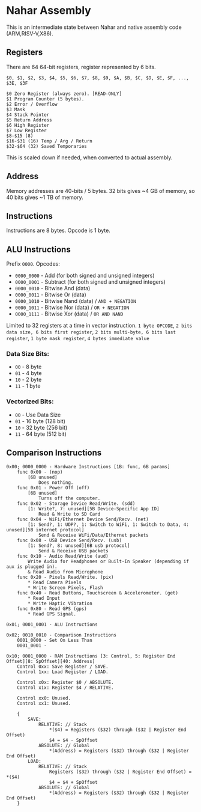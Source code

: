 # Nahar Assembly
This is an intermediate state between Nahar and native assembly code (ARM,RISV-V,X86).

## Registers
There are 64 64-bit registers, register represented by 6 bits.

```
$0, $1, $2, $3, $4, $5, $6, $7, $8, $9, $A, $B, $C, $D, $E, $F, ..., $3E, $3F

$0 Zero Register (always zero). [READ-ONLY]
$1 Program Counter (5 bytes).
$2 Error / Overflow
$3 Mask
$4 Stack Pointer
$5 Return Address
$6 High Register
$7 Low Register
$8-$15 (8) 
$16-$31 (16) Temp / Arg / Return
$32-$64 (32) Saved Temporaries
```

This is scaled down if needed, when converted to actual assembly.

## Address
Memory addresses are 40-bits / 5 bytes.  32 bits gives ~4 GB of memory, so 40 bits gives ~1 TB of
memory.

## Instructions
Instructions are 8 bytes.  Opcode is 1 byte.


## ALU Instructions
Prefix `0000`.  Opcodes:

* `0000_0000` - Add (for both signed and unsigned integers)
* `0000_0001` - Subtract (for both signed and unsigned integers)
* `0000_0010` - Bitwise And (data)
* `0000_0011` - Bitwise Or (data)
* `0000_1010` - Bitwise Nand (data) / `AND + NEGATION`
* `0000_1011` - Bitwise Nor (data) / `OR + NEGATION`
* `0000_1111` - Bitwise Xor (data) / `OR AND NAND`

Limited to 32 registers at a time in vector instruction.
`1 byte OPCODE`, `2 bits data size, 6 bits first register`, `2 bits multi-byte, 6 bits last register`, `1 byte mask register`,
`4 bytes immediate value`

### Data Size Bits:
* `00` - 8 byte
* `01` - 4 byte
* `10` - 2 byte
* `11` - 1 byte

### Vectorized Bits:
* `00` - Use Data Size
* `01` - 16 byte (128 bit)
* `10` - 32 byte (256 bit)
* `11` - 64 byte (512 bit)

## Comparison Instructions


```
0x00; 0000_0000 - Hardware Instructions [1B: func, 6B params]
    func 0x00 - (nop)
        [6B unused]
            Does nothing.
    func 0x01 - Power Off (off)
        [6B unused]
            Turns off the computer.
    func 0x02 - Storage Device Read/Write. (sdd)
        [1: Write?, 7: unused][5B Device-Specific App ID]
            Read & Write to SD Card
    func 0x04 - WiFi/Ethernet Device Send/Recv. (net)
        [1: Send?, 1: UDP?, 1: Switch to WiFi, 1: Switch to Data, 4: unused][5B internet protocol]
            Send & Receive WiFi/Data/Ethernet packets
    func 0x08 - USB Device Send/Recv. (usb)
        [1: Send?, 8: unused][6B usb protocol]
            Send & Receive USB packets
    func 0x10 - Audio Read/Write (aud)
        Write Audio for Headphones or Built-In Speaker (depending if aux is plugged in).
        & Read Audio from Microphone
    func 0x20 - Pixels Read/Write. (pix)
        * Read Camera Pixels
        * Write Screen Pixels, Flash
    func 0x40 - Read Buttons, Touchscreen & Accelerometer. (get)
        * Read Input
        * Write Haptic Vibration
    func 0x80 - Read GPS (gps)
        * Read GPS Signal.

0x01; 0001_0001 - ALU Instructions

0x02; 0010_0010 - Comparison Instructions
    0001_0000 - Set On Less Than
    0001_0001 - 

0x10; 0001_0000 - RAM Instructions [3: Control, 5: Register End Offset][8: SpOffset][40: Address]
    Control 0xx: Save Register / SAVE.
    Control 1xx: Load Register / LOAD.

    Control x0x: Register $0 / ABSOLUTE.
    Control x1x: Register $4 / RELATIVE.

    Control xx0: Unused.
    Control xx1: Unused.

    {
        SAVE:
            RELATIVE: // Stack
                *($4) = Registers ($32) through ($32 | Register End Offset)
                $4 = $4 - SpOffset
            ABSOLUTE: // Global
                *(Address) = Registers ($32) through ($32 | Register End Offset)
        LOAD:
            RELATIVE: // Stack
                Registers ($32) through ($32 | Register End Offset) = *($4)
                $4 = $4 + SpOffset
            ABSOLUTE: // Global
                *(Address) = Registers ($32) through ($32 | Register End Offset)
    }
```
